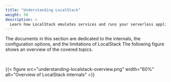 ```yaml
---
title: "Understanding LocalStack"
weight: 50
description: >
  Learn how LocalStack emulates services and runs your serverless applications.
---
```


The documents in this section are dedicated to the internals, the configuration options, and the limitations of LocalStack
The following figure shows an overview of the covered topics.

<br>

{{< figure src="understanding-localstack-overview.png" width="60%" alt="Overview of LocalStack internals" >}}
